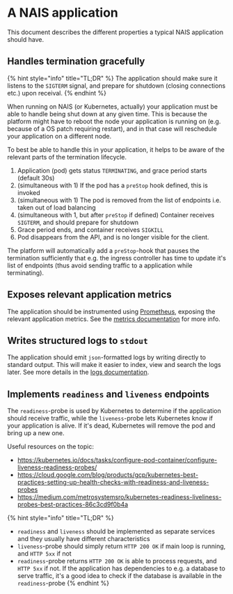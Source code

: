 A NAIS application
==================

This document describes the different properties a typical NAIS application should have.

## Handles termination gracefully

{% hint style="info" title="TL;DR" %}
The application should make sure it listens to the `SIGTERM` signal, and prepare for shutdown (closing connections etc.) upon receival.
{% endhint %}

When running on NAIS (or Kubernetes, actually) your application must be able to handle being shut down at any given time. This is because the platform might have to reboot the node your application is running on (e.g. because of a OS patch requiring restart), and in that case will reschedule your application on a different node.

To best be able to handle this in your application, it helps to be aware of the relevant parts of the termination lifecycle. 

1. Application (pod) gets status `TERMINATING`, and grace period starts (default 30s)
2. (simultaneous with 1) If the pod has a `preStop` hook defined, this is invoked
3. (simultaneous with 1) The pod is removed from the list of endpoints i.e. taken out of load balancing
4. (simultaneous with 1, but after `preStop` if defined) Container receives `SIGTERM`, and should prepare for shutdown
5. Grace period ends, and container receives `SIGKILL`
6. Pod disappears from the API, and is no longer visible for the client.

The platform will automatically add a `preStop`-hook that pauses the termination sufficiently that e.g. the ingress controller has time to update it's list of endpoints (thus avoid sending traffic to a application while terminating).

## Exposes relevant application metrics

The application should be instrumented using [Prometheus](https://prometheus.io/docs/instrumenting/clientlibs/), exposing the relevant application metrics. See the [metrics documentation](observability/metrics.md) for more info.

## Writes structured logs to `stdout`

The application should emit `json`-formatted logs by writing directly to standard output.  This will make it easier to index, view and search the logs later. See more details in the [logs documentation](observability/logs.md).

## Implements `readiness` and `liveness` endpoints

The `readiness`-probe is used by Kubernetes to determine if the application should receive traffic, while the `liveness`-probe lets Kubernetes know if your application is alive. If it's dead, Kubernetes will remove the pod and bring up a new one.

Useful resources on the topic:
- https://kubernetes.io/docs/tasks/configure-pod-container/configure-liveness-readiness-probes/
- https://cloud.google.com/blog/products/gcp/kubernetes-best-practices-setting-up-health-checks-with-readiness-and-liveness-probes
- https://medium.com/metrosystemsro/kubernetes-readiness-liveliness-probes-best-practices-86c3cd9f0b4a

{% hint style="info" title="TL;DR" %}
- `readiness` and `liveness` should be implemented as separate services and they usually have different characteristics
- `liveness`-probe should simply return `HTTP 200 OK` if main loop is running, and `HTTP 5xx` if not
- `readiness`-probe returns `HTTP 200 OK` is able to process requests, and `HTTP 5xx` if not. If the application has dependencies to e.g. a database to serve traffic, it's a good idea to check if the database is available in the `readiness`-probe
{% endhint %}
